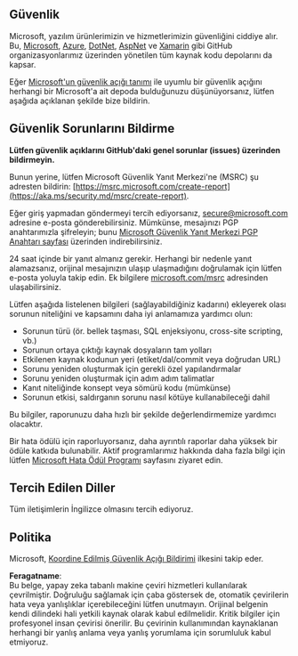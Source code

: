 ## Güvenlik

Microsoft, yazılım ürünlerimizin ve hizmetlerimizin güvenliğini ciddiye alır. Bu, [Microsoft](https://github.com/Microsoft), [Azure](https://github.com/Azure), [DotNet](https://github.com/dotnet), [AspNet](https://github.com/aspnet) ve [Xamarin](https://github.com/xamarin) gibi GitHub organizasyonlarımız üzerinden yönetilen tüm kaynak kodu depolarını da kapsar.

Eğer [Microsoft'un güvenlik açığı tanımı](https://aka.ms/security.md/definition) ile uyumlu bir güvenlik açığını herhangi bir Microsoft'a ait depoda bulduğunuzu düşünüyorsanız, lütfen aşağıda açıklanan şekilde bize bildirin.

## Güvenlik Sorunlarını Bildirme

**Lütfen güvenlik açıklarını GitHub'daki genel sorunlar (issues) üzerinden bildirmeyin.**

Bunun yerine, lütfen Microsoft Güvenlik Yanıt Merkezi'ne (MSRC) şu adresten bildirin: [https://msrc.microsoft.com/create-report](https://aka.ms/security.md/msrc/create-report).

Eğer giriş yapmadan göndermeyi tercih ediyorsanız, [secure@microsoft.com](mailto:secure@microsoft.com) adresine e-posta gönderebilirsiniz. Mümkünse, mesajınızı PGP anahtarımızla şifreleyin; bunu [Microsoft Güvenlik Yanıt Merkezi PGP Anahtarı sayfası](https://aka.ms/security.md/msrc/pgp) üzerinden indirebilirsiniz.

24 saat içinde bir yanıt almanız gerekir. Herhangi bir nedenle yanıt alamazsanız, orijinal mesajınızın ulaşıp ulaşmadığını doğrulamak için lütfen e-posta yoluyla takip edin. Ek bilgilere [microsoft.com/msrc](https://www.microsoft.com/msrc) adresinden ulaşabilirsiniz.

Lütfen aşağıda listelenen bilgileri (sağlayabildiğiniz kadarını) ekleyerek olası sorunun niteliğini ve kapsamını daha iyi anlamamıza yardımcı olun:

  * Sorunun türü (ör. bellek taşması, SQL enjeksiyonu, cross-site scripting, vb.)
  * Sorunun ortaya çıktığı kaynak dosyaların tam yolları
  * Etkilenen kaynak kodunun yeri (etiket/dal/commit veya doğrudan URL)
  * Sorunu yeniden oluşturmak için gerekli özel yapılandırmalar
  * Sorunu yeniden oluşturmak için adım adım talimatlar
  * Kanıt niteliğinde konsept veya sömürü kodu (mümkünse)
  * Sorunun etkisi, saldırganın sorunu nasıl kötüye kullanabileceği dahil

Bu bilgiler, raporunuzu daha hızlı bir şekilde değerlendirmemize yardımcı olacaktır.

Bir hata ödülü için raporluyorsanız, daha ayrıntılı raporlar daha yüksek bir ödüle katkıda bulunabilir. Aktif programlarımız hakkında daha fazla bilgi için lütfen [Microsoft Hata Ödül Programı](https://aka.ms/security.md/msrc/bounty) sayfasını ziyaret edin.

## Tercih Edilen Diller

Tüm iletişimlerin İngilizce olmasını tercih ediyoruz.

## Politika

Microsoft, [Koordine Edilmiş Güvenlik Açığı Bildirimi](https://aka.ms/security.md/cvd) ilkesini takip eder.

**Feragatname**:  
Bu belge, yapay zeka tabanlı makine çeviri hizmetleri kullanılarak çevrilmiştir. Doğruluğu sağlamak için çaba göstersek de, otomatik çevirilerin hata veya yanlışlıklar içerebileceğini lütfen unutmayın. Orijinal belgenin kendi dilindeki hali yetkili kaynak olarak kabul edilmelidir. Kritik bilgiler için profesyonel insan çevirisi önerilir. Bu çevirinin kullanımından kaynaklanan herhangi bir yanlış anlama veya yanlış yorumlama için sorumluluk kabul etmiyoruz.